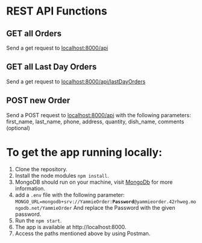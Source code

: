 <h1>REST API Functions</h1>
<h2>GET all Orders</h2>
Send a get request to <a href="http://localhost:8000/api/" target="_blank">localhost:8000/api</a> 
<h2>GET all Last Day Orders</h2>
Send a get request to <a href="http://localhost:8000/api/lastDayOrders/" target="_blank">localhost:8000/api/lastDayOrders</a> 
<h2>POST new Order</h2>
Send a POST request to <a href="http://localhost:8000/api/" target="_blank">localhost:8000/api</a>  with the following parameters:
  first_name, last_name, phone, address, quantity, dish_name, comments (optional)

<h1>To get the app running locally:</h1>

1. Clone the repository.
2. Install the node modules <code>npm install</code>.
3. MongoDB should run on your machine, visit [MongoDb](https://www.mongodb.com/docs/manual/administration/install-community/) for more information.
4. add a <code>.env</code> file with the following parameter: 
<code>MONGO_URL=mongodb+srv://YammieOrder:**Password**@yammieorder.42rhweg.mongodb.net/YammieOrder</code>
And replace the Password with the given password.
5. Run the <code>npm start</code>.
6. The app is available at http://localhost:8000.
7. Access the paths mentioned above by using Postman.
